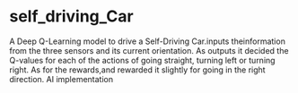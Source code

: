 # self_driving_Car
A Deep Q-Learning model to drive a Self-Driving Car.inputs theinformation from the three sensors and its current orientation. As outputs it decided the Q-values for each of the actions of going straight, turning left or turning right. As for the rewards,and rewarded it slightly for going in the right direction. AI implementation 
